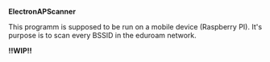 **ElectronAPScanner**

This programm is supposed to be run on a mobile device (Raspberry PI).
It's purpose is to scan every BSSID in the eduroam network.

**!!WIP!!**
